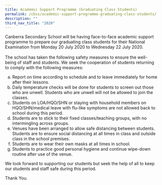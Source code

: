 ```yaml
---
title: Academic Support Programme (Graduating Class Students)
permalink: /cbss/academic-support-programme-graduating-class-students/
description: ""
third_nav_title: "2020"
---
```


<p>Canberra Secondary School will be having face-to-face academic support programme to prepare our graduating class students for their National Examination from Monday 20 July 2020 to Wednesday 22 July 2020.<br /><br />The school has taken the following safety measures to ensure the well-being of staff and students. We seek the cooperation of students returning to comply with the following measures:</p>
<ol type="a">
<li>Report on time according to schedule and to leave immediately for home after their lessons.</li>
<li>Daily temperature checks will be done for students to screen out those who are unwell. Students who are unwell will not be allowed to join the classes.</li>
<li>Students on LOA/HQO/SHN or staying with household members on HQO/SHN/medical leave with flu-like symptoms are not allowed back to school during this period.</li>
<li>Students are to stick to their fixed classes/teaching groups, with no intermingling across groups.</li>
<li>Venues have been arranged to allow safe distancing between students. Students are to ensure social distancing at all times in class and outside class in the school premises.</li>
<li>Students are to wear their own masks at all times in school.</li>
<li>Students to practice good personal hygiene and continue wipe-down routine after use of the venue.</li>
</ol>
<p>We look forward to supporting our students but seek the help of all to keep our students and staff safe during this period.</p>
<p>Thank You.</p>